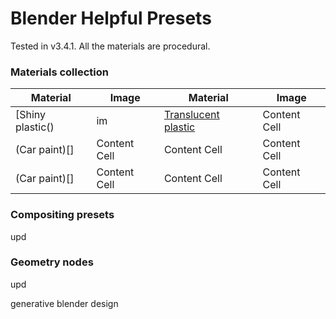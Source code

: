 # Blender Helpful Presets

Tested in v3.4.1. All the materials are procedural.

### Materials collection

| Material  | Image | Material  | Image |
| ------------- | ------------- | ------------- | ------------- |
| [Shiny plastic()  | im  | [Translucent plastic](https://www.youtube.com/watch?v=vJZsTG2bUF4&ab_channel=blenderian)  | Content Cell  |
| (Car paint)[]  | Content Cell  | Content Cell  | Content Cell  |
| (Car paint)[]  | Content Cell  | Content Cell  | Content Cell  |

### Compositing presets

upd

### Geometry nodes

upd

generative blender design
